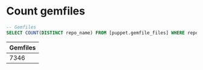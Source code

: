 # Count gemfiles

```sql
-- Gemfiles
SELECT COUNT(DISTINCT repo_name) FROM [puppet.gemfile_files] WHERE repo_name NOT LIKE '%boxen%'

```

| Gemfiles |
|----------|
| 7346     |

